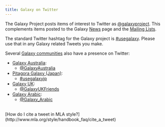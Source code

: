 ```yaml
---
title: Galaxy on Twitter
---
```

The Galaxy Project posts items of interest to Twitter as [@galaxyproject](https://twitter.com/galaxyproject).  This complements items posted to the Galaxy [News](/src/news/index.md) page and the [Mailing Lists](/src/mailing-lists/index.md).

The standard Twitter hashtag for the Galaxy project is [#usegalaxy](http://twitter.com/search/%23usegalaxy).  Please use that in any Galaxy related Tweets you make.

Several [Galaxy communities](/src/community/index.md) also have a presence on Twitter:

 * [Galaxy Australia](https://www.embl-abr.org.au/galaxyaustralia/):
    * [@GalaxyAustralia](http://twitter.com/galaxyaustralia)
 * [Pitagora Galaxy (Japan)](http://www.pitagora-galaxy.org/):
    * [#usegalaxyjp](https://twitter.com/hashtag/usegalaxyjp)
 * [Galaxy UK](http://galaxy-community.org.uk/):
    * [@GalaxyUKFriends](http://twitter.com/galaxyukfriends)
 * [Galaxy Arabic](https://ar.wikipedia.org/wiki/%D9%85%D8%B4%D8%B1%D9%88%D8%B9_%D8%AC%D8%A7%D9%84%D8%A7%D9%83%D8%B3%D9%8A_%D8%A7%D9%84%D8%B9%D8%B1%D8%A8%D9%8A%D8%A9):
    * [@Galaxy_Arabic](https://twitter.com/Galaxy_Arabic)

<br />
[How do I cite a tweet in MLA style?](http://www.mla.org/style/handbook_faq/cite_a_tweet)
